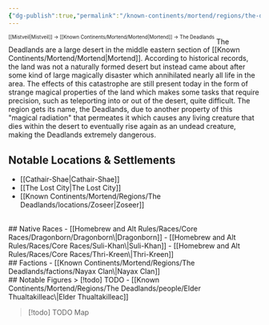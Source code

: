 ```yaml
---
{"dg-publish":true,"permalink":"/known-continents/mortend/regions/the-deadlands/the-deadlands/"}
---
```


<sup><sup>[[Mistveil\|Mistveil]] → [[Known Continents/Mortend/Mortend\|Mortend]] → The Deadlands</sup></sup>
The Deadlands are a large desert in the middle eastern section of [[Known Continents/Mortend/Mortend\|Mortend]]. According to historical records, the land was not a naturally formed desert but instead came about after some kind of large magically disaster which annihilated nearly all life in the area. The effects of this catastrophe are still present today in the form of strange magical properties of the land which makes some tasks that require precision, such as teleporting into or out of the desert, quite difficult. The region gets its name, the Deadlands, due to another property of this "magical radiation" that permeates it which causes any living creature that dies within the desert to eventually rise again as an undead creature, making the Deadlands extremely dangerous.

## Notable Locations & Settlements
- [[Cathair-Shae\|Cathair-Shae]]
- [[The Lost City\|The Lost City]]
- [[Known Continents/Mortend/Regions/The Deadlands/locations/Zoseer\|Zoseer]]
<br>
## Native Races
- [[Homebrew and Alt Rules/Races/Core Races/Dragonborn/Dragonborn\|Dragonborn]]
- [[Homebrew and Alt Rules/Races/Core Races/Suli-Khan\|Suli-Khan]]
- [[Homebrew and Alt Rules/Races/Core Races/Thri-Kreen\|Thri-Kreen]]
<br>
## Factions
- [[Known Continents/Mortend/Regions/The Deadlands/factions/Nayax Clan\|Nayax Clan]]
<br>
## Notable Figures
> [!todo] TODO
- [[Known Continents/Mortend/Regions/The Deadlands/people/Elder Thualtakilleac\|Elder Thualtakilleac]]

> [!todo] TODO
> Map